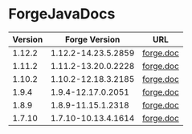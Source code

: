 # ForgeJavaDocs

| Version | Forge Version       | URL                                                                                   |
|---------|---------------------|---------------------------------------------------------------------------------------|
| 1.12.2  | 1.12.2-14.23.5.2859 | [forge.doc](https://skmedix.github.io/ForgeJavaDocs/javadoc/forge/1.12.2-14.23.5.2859/) |
| 1.11.2  | 1.11.2-13.20.0.2228 | [forge.doc](https://skmedix.github.io/ForgeJavaDocs/javadoc/forge/1.11.2-13.20.0.2228/) |
| 1.10.2  | 1.10.2-12.18.3.2185 | [forge.doc](https://skmedix.github.io/ForgeJavaDocs/javadoc/forge/1.10.2-12.18.3.2185/) |
| 1.9.4   | 1.9.4-12.17.0.2051  | [forge.doc](https://skmedix.github.io/ForgeJavaDocs/javadoc/forge/1.9.4-12.17.0.2051/)  |
| 1.8.9   | 1.8.9-11.15.1.2318  | [forge.doc](https://skmedix.github.io/ForgeJavaDocs/javadoc/forge/1.8.9-11.15.1.2318/)  |
| 1.7.10  | 1.7.10-10.13.4.1614 | [forge.doc](https://skmedix.github.io/ForgeJavaDocs/javadoc/forge/1.7.10-10.13.4.1614/) |
